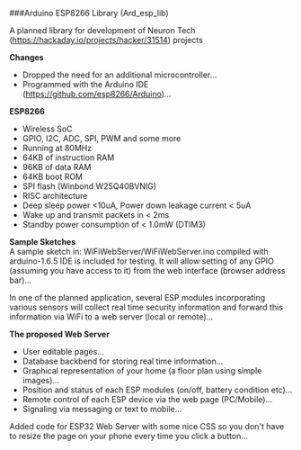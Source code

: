 ###Arduino ESP8266 Library (Ard_esp_lib)

A planned library for development of Neuron Tech (https://hackaday.io/projects/hacker/31514) projects  

**Changes**
* Dropped the need for an additional microcontroller...
* Programmed with the Arduino IDE (https://github.com/esp8266/Arduino)...  

**ESP8266**
* Wireless SoC
* GPIO, I2C, ADC, SPI, PWM and some more
* Running at 80MHz
* 64KB of instruction RAM
* 96KB of data RAM
* 64KB boot ROM
* SPI flash (Winbond W25Q40BVNIG)
* RISC architecture
* Deep sleep power <10uA, Power down leakage current < 5uA
* Wake up and transmit packets in < 2ms
* Standby power consumption of < 1.0mW (DTIM3)

**Sample Sketches**  
A sample sketch in: WiFiWebServer/WiFiWebServer.ino compiled with arduino-1.6.5 IDE is included for testing. It will allow setting of any GPIO (assuming you have access to it) from the web interface (browser address bar)...  

In one of the planned application, several ESP modules incorporating various sensors will collect real time security information and forward this information via WiFi to a web server (local or remote)...  

**The proposed Web Server**  
* User editable pages...
* Database backbend for storing real time information...
* Graphical representation of your home (a floor plan using simple images)...
* Position and status of each ESP modules (on/off, battery condition etc)...
* Remote control of each ESP device via the web page (PC/Mobile)...
* Signaling via messaging or text to mobile...  

Added code for ESP32 Web Server with some nice CSS so you don't have to resize the page on your phone every time you click a button...


